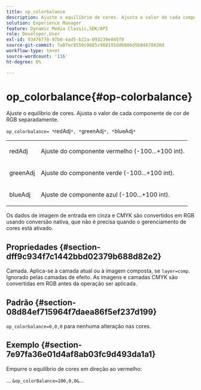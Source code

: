 ```yaml
---
title: op_colorbalance
description: Ajuste o equilíbrio de cores. Ajusta o valor de cada componente de cor de RGB separadamente.
solution: Experience Manager
feature: Dynamic Media Classic,SDK/API
role: Developer,User
exl-id: 93476778-97b0-4ad5-b22a-093239e845f0
source-git-commit: 7a07ec9550c0685c908191dd6806d5b84678820d
workflow-type: tm+mt
source-wordcount: '116'
ht-degree: 0%

---
```


# op_colorbalance{#op-colorbalance}

Ajuste o equilíbrio de cores. Ajusta o valor de cada componente de cor de RGB separadamente.

`op_colorbalance= *`redAdj`*, *`greenAdj`*, *`blueAdj`*`

<table id="simpletable_BBDAA6FE9A0E48E3BD8304BDED776713"> 
 <tr class="strow"> 
  <td class="stentry"> <p><span class="varname"> redAdj</span> </p></td> 
  <td class="stentry"> <p>Ajuste do componente vermelho (-100...+100 int). </p></td> 
 </tr> 
 <tr class="strow"> 
  <td class="stentry"> <p><span class="varname"> greenAdj</span> </p></td> 
  <td class="stentry"> <p>Ajuste do componente verde (-100...+100 int). </p></td> 
 </tr> 
 <tr class="strow"> 
  <td class="stentry"> <p><span class="varname"> blueAdj</span> </p></td> 
  <td class="stentry"> <p>Ajuste de componente azul (-100...+100 int). </p></td> 
 </tr> 
</table>

Os dados de imagem de entrada em cinza e CMYK são convertidos em RGB usando conversão nativa, que não é precisa quando o gerenciamento de cores está ativado.

## Propriedades {#section-dff9c934f7c1442bbd02379b688d82e2}

Camada. Aplica-se à camada atual ou à imagem composta, se `layer=comp`. Ignorado pelas camadas de efeito. As imagens e camadas CMYK são convertidas em RGB antes da operação ser aplicada.

## Padrão {#section-08d84ef715964f7daea86f5ef237d199}

`op_colorbalance=0,0,0` para nenhuma alteração nas cores.

## Exemplo {#section-7e97fa36e01d4af8ab03fc9d493da1a1}

Empurre o equilíbrio de cores em direção ao vermelho:

... `&op_colorBalance=100,0,0&`...

